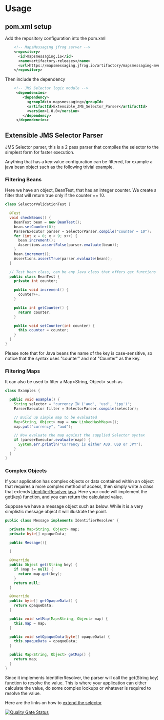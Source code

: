# Usage

## pom.xml setup

Add the repository configuration into the pom.xml
``` xml
    <!-- MapsMessaging jfrog server -->
    <repository>
      <id>mapsmessaging.io</id>
      <name>artifactory-releases</name>
      <url>https://mapsmessaging.jfrog.io/artifactory/mapsmessaging-mvn-prod</url>
    </repository>
```    

Then include the dependency
``` xml
    <!-- JMS Selector logic module -->
     <dependencies>    
        <dependency>
          <groupId>io.mapsmessaging</groupId>
          <artifactId>Extensible_JMS_Selector_Parser</artifactId>
          <version>1.0.0</version>
        </dependency>
     </dependencies>    
```    

## Extensible JMS Selector Parser
JMS Selector parser, this is a 2 pass parser that compiles the selector to the simplest form for faster execution.

Anything that has a key:value configuration can be filtered, for example a java bean object such as the following trivial example.

### Filtering Beans
Here we have an object, BeanTest, that has an integer counter. We create a filter that will return true only if the counter == 10.

```java
class SelectorValidationTest {

  @Test
  void checkBeans() {
    BeanTest bean = new BeanTest();
    bean.setCounter(0);
    ParserExecutor parser = SelectorParser.compile("counter = 10");
    for (int x = 0; x < 9; x++) {
      bean.increment();
      Assertions.assertFalse(parser.evaluate(bean));
    }
    bean.increment();
    Assertions.assertTrue(parser.evaluate(bean));
  }

  // Test bean class, can be any Java class that offers get functions
  public class BeanTest {
    private int counter;

    public void increment() {
      counter++;
    }

    public int getCounter() {
      return counter;
    }

    public void setCounter(int counter) {
      this.counter = counter;
    }
  }
}
```
Please note that for Java beans the name of the key is case-sensitive, so notice that the syntax uses "counter" and not "Counter" as the key.

### Filtering Maps
It can also be used to filter a Map<String, Object> such as
```java
class Examples {

  public void example() {
    String selector = "currency IN ('aud', 'usd', 'jpy')";
    ParserExecutor filter = SelectorParser.compile(selector);

    // Build up simple map to be evaluated
    Map<String, Object> map = new LinkedHashMap<>();
    map.put("currency", "aud");

    // Now evaluate the map against the supplied Selector syntax
    if (parserExecutor.evaluate(map)) {
      System.err.println("Currency is either AUD, USD or JPY");
    }
  }
}
```
### Complex Objects

If your application has complex objects or data contained within an object that requires a more complex method of access, then simply write a class that extends [IdentifierResolver.java](https://github.com/Maps-Messaging/jms_selector_parser/blob/main/src/main/java/io/mapsmessaging/selector/IdentifierResolver.java). Here your code will implement the get(key) function, and you can return the calculated value.

Suppose we have a message object such as below. While it is a very simplistic message object it will illustrate the point.

```java
public class Message implements IdentifierResolver {

  private Map<String, Object> map;
  private byte[] opaqueData;

  public Message(){

  }

  @Override
  public Object get(String key) {
    if (map != null) {
      return map.get(key);
    }
    return null;
  }

  @Override
  public byte[] getOpaqueData() {
    return opaqueData;
  }

  public void setMap(Map<String, Object> map) {
    this.map = map;
  }

  public void setOpaqueData(byte[] opaqueData) {
    this.opaqueData = opaqueData;
  }

  public Map<String, Object> getMap() {
    return map;
  }
}
```

Since it implements IdentifierResolver, the parser will call the get(String key) function to resolve the value. This is where your application can either calculate the value,
do some complex lookups or whatever is required to resolve the value.


Here are the links on how to [extend the selector](https://www.mapsmessaging.io/selector/extensions.html)


[![Quality Gate Status](https://sonarcloud.io/api/project_badges/measure?project=Maps-Messaging_jms_selector&metric=alert_status)](https://sonarcloud.io/dashboard?id=Maps-Messaging_jms_selector)
